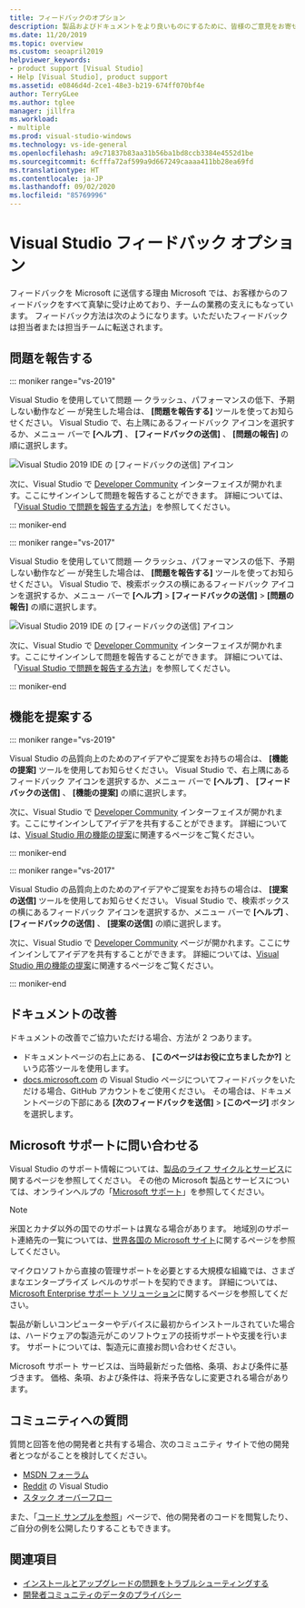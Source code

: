 ```yaml
---
title: フィードバックのオプション
description: 製品およびドキュメントをより良いものにするために、皆様のご意見をお寄せください。フィードバックは次の方法で送信できます。
ms.date: 11/20/2019
ms.topic: overview
ms.custom: seoapril2019
helpviewer_keywords:
- product support [Visual Studio]
- Help [Visual Studio], product support
ms.assetid: e0846d4d-2ce1-48e3-b219-674ff070bf4e
author: TerryGLee
ms.author: tglee
manager: jillfra
ms.workload:
- multiple
ms.prod: visual-studio-windows
ms.technology: vs-ide-general
ms.openlocfilehash: a9c71837b83aa31b56ba1bd8ccb3384e4552d1be
ms.sourcegitcommit: 6cfffa72af599a9d667249caaaa411bb28ea69fd
ms.translationtype: HT
ms.contentlocale: ja-JP
ms.lasthandoff: 09/02/2020
ms.locfileid: "85769996"
---
```

# <a name="visual-studio-feedback-options"></a>Visual Studio フィードバック オプション

フィードバックを Microsoft に送信する理由 Microsoft では、お客様からのフィードバックをすべて真摯に受け止めており、チームの業務の支えにもなっています。 フィードバック方法は次のようになります。いただいたフィードバックは担当者または担当チームに転送されます。

## <a name="report-a-problem"></a>問題を報告する

::: moniker range="vs-2019"

Visual Studio を使用していて問題 &mdash; クラッシュ、パフォーマンスの低下、予期しない動作など &mdash; が発生した場合は、 **[問題を報告する]** ツールを使ってお知らせください。 Visual Studio で、右上隅にあるフィードバック アイコンを選択するか、メニュー バーで **[ヘルプ]** 、 **[フィードバックの送信]** 、 **[問題の報告]** の順に選択します。

![Visual Studio 2019 IDE の [フィードバックの送信] アイコン](./media/vs-2019/send-feedback-icon.png)

次に、Visual Studio で [Developer Community](https://developercommunity.visualstudio.com) インターフェイスが開かれます。ここにサインインして問題を報告することができます。 詳細については、「[Visual Studio で問題を報告する方法](how-to-report-a-problem-with-visual-studio.md)」を参照してください。

::: moniker-end

::: moniker range="vs-2017"

Visual Studio を使用していて問題 &mdash; クラッシュ、パフォーマンスの低下、予期しない動作など &mdash; が発生した場合は、 **[問題を報告する]** ツールを使ってお知らせください。 Visual Studio で、検索ボックスの横にあるフィードバック アイコンを選択するか、メニュー バーで **[ヘルプ]**  >  **[フィードバックの送信]**  >  **[問題の報告]** の順に選択します。

![Visual Studio 2019 IDE の [フィードバックの送信] アイコン](./media/send-feedback-icon.png)

次に、Visual Studio で [Developer Community](https://developercommunity.visualstudio.com) インターフェイスが開かれます。ここにサインインして問題を報告することができます。 詳細については、「[Visual Studio で問題を報告する方法](how-to-report-a-problem-with-visual-studio.md)」を参照してください。

::: moniker-end

## <a name="suggest-a-feature"></a>機能を提案する

::: moniker range="vs-2019"

Visual Studio の品質向上のためのアイデアやご提案をお持ちの場合は、 **[機能の提案]** ツールを使用してお知らせください。 Visual Studio で、右上隅にあるフィードバック アイコンを選択するか、メニュー バーで **[ヘルプ]** 、 **[フィードバックの送信]** 、 **[機能の提案]** の順に選択します。

次に、Visual Studio で [Developer Community](https://developercommunity.visualstudio.com) インターフェイスが開かれます。ここにサインインしてアイデアを共有することができます。 詳細については、[Visual Studio 用の機能の提案](suggest-a-feature.md)に関連するページをご覧ください。

::: moniker-end

::: moniker range="vs-2017"

Visual Studio の品質向上のためのアイデアやご提案をお持ちの場合は、 **[提案の送信]** ツールを使用してお知らせください。 Visual Studio で、検索ボックスの横にあるフィードバック アイコンを選択するか、メニュー バーで **[ヘルプ]** 、 **[フィードバックの送信]** 、 **[提案の送信]** の順に選択します。

次に、Visual Studio で [Developer Community](https://developercommunity.visualstudio.com) ページが開かれます。ここにサインインしてアイデアを共有することができます。 詳細については、[Visual Studio 用の機能の提案](suggest-a-feature.md)に関連するページをご覧ください。

::: moniker-end

## <a name="improve-the-documentation"></a>ドキュメントの改善

ドキュメントの改善でご協力いただける場合、方法が 2 つあります。

* ドキュメントページの右上にある、 **[このページはお役に立ちましたか?]** という応答ツールを使用します。
* [docs.microsoft.com](/visualstudio/) の Visual Studio ページについてフィードバックをいただける場合、GitHub アカウントをご使用ください。 その場合は、ドキュメントページの下部にある **[次のフィードバックを送信]**  >  **[このページ]** ボタンを選択します。

## <a name="contact-microsoft-support"></a>Microsoft サポートに問い合わせる

Visual Studio のサポート情報については、[製品のライフ サイクルとサービス](/visualstudio/releases/2019/servicing/)に関するページを参照してください。 その他の Microsoft 製品とサービスについては、オンラインヘルプの「[Microsoft サポート](https://support.microsoft.com/)」を参照してください。

> [!NOTE]
> 米国とカナダ以外の国でのサポートは異なる場合があります。 地域別のサポート連絡先の一覧については、[世界各国の Microsoft サイト](https://www.microsoft.com/worldwide/)に関するページを参照してください。

マイクロソフトから直接の管理サポートを必要とする大規模な組織では、さまざまなエンタープライズ レベルのサポートを契約できます。 詳細については、[Microsoft Enterprise サポート ソリューション](https://www.microsoft.com/industry/services/support)に関するページを参照してください。

製品が新しいコンピューターやデバイスに最初からインストールされていた場合は、ハードウェアの製造元がこのソフトウェアの技術サポートや支援を行います。 サポートについては、製造元に直接お問い合わせください。

Microsoft サポート サービスは、当時最新だった価格、条項、および条件に基づきます。 価格、条項、および条件は、将来予告なしに変更される場合があります。

## <a name="ask-the-community"></a>コミュニティへの質問

質問と回答を他の開発者と共有する場合、次のコミュニティ サイトで他の開発者とつながることを検討してください。

* [MSDN フォーラム](https://social.msdn.microsoft.com/Forums/home)
* [Reddit](https://www.reddit.com/r/VisualStudio/) の Visual Studio
* [スタック オーバーフロー](https://stackoverflow.com/search?q=visual+studio+-code)

また、「[コード サンプルを参照](/samples/browse/)」ページで、他の開発者のコードを閲覧したり、ご自分の例を公開したりすることもできます。

## <a name="see-also"></a>関連項目

* [インストールとアップグレードの問題をトラブルシューティングする](../install/troubleshooting-installation-issues.md)
* [開発者コミュニティのデータのプライバシー](developer-community-privacy.md)
